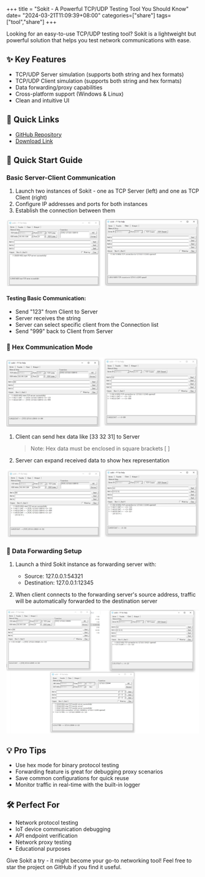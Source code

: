 +++
title = "Sokit - A Powerful TCP/UDP Testing Tool You Should Know"
date= "2024-03-21T11:09:39+08:00"
categories=["share"]
tags=["tool","share"]
+++

Looking for an easy-to-use TCP/UDP testing tool? Sokit is a lightweight but powerful solution that helps you test network communications with ease. 

## ✨ Key Features

- TCP/UDP Server simulation (supports both string and hex formats)
- TCP/UDP Client simulation (supports both string and hex formats)
- Data forwarding/proxy capabilities
- Cross-platform support (Windows & Linux)
- Clean and intuitive UI

## 🔗 Quick Links
- [GitHub Repository](https://github.com/sinpolib/sokit)
- [Download Link](https://mega.nz/file/1l9AzS4Q#Q-D9Slf4O52bOtmkjYawedvQR4GxyfRi0hj7svkUHR4)

## 📖 Quick Start Guide

### Basic Server-Client Communication

1. Launch two instances of Sokit - one as TCP Server (left) and one as TCP Client (right)
2. Configure IP addresses and ports for both instances
3. Establish the connection between them

![Server-Client Setup](1.png)

#### Testing Basic Communication:
- Send "123" from Client to Server
- Server receives the string
- Server can select specific client from the Connection list
- Send "999" back to Client from Server

### 🔢 Hex Communication Mode

![Hex Mode](2.png)

1. Client can send hex data like [33 32 31] to Server
   > Note: Hex data must be enclosed in square brackets [ ]

2. Server can expand received data to show hex representation

![Hex Display](3.png)

### 🔄 Data Forwarding Setup

1. Launch a third Sokit instance as forwarding server with:
   - Source: 127.0.0.1:54321
   - Destination: 127.0.0.1:12345

2. When client connects to the forwarding server's source address, traffic will be automatically forwarded to the destination server

![Forwarding Setup](4.png)

## 💡 Pro Tips

- Use hex mode for binary protocol testing
- Forwarding feature is great for debugging proxy scenarios
- Save common configurations for quick reuse
- Monitor traffic in real-time with the built-in logger

## 🛠 Perfect For

- Network protocol testing
- IoT device communication debugging
- API endpoint verification
- Network proxy testing
- Educational purposes

Give Sokit a try - it might become your go-to networking tool! Feel free to star the project on GitHub if you find it useful.